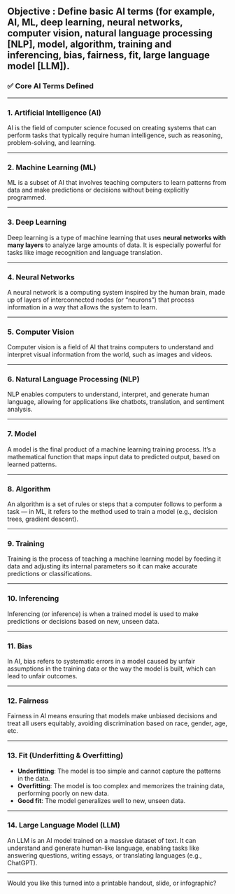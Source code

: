 ## Objective : Define basic AI terms (for example, AI, ML, deep learning, neural networks, computer vision, natural language processing [NLP], model, algorithm, training and inferencing, bias, fairness, fit, large language model [LLM]).

### ✅ **Core AI Terms Defined**

---

### 1. **Artificial Intelligence (AI)**

AI is the field of computer science focused on creating systems that can perform tasks that typically require human intelligence, such as reasoning, problem-solving, and learning.

---

### 2. **Machine Learning (ML)**

ML is a subset of AI that involves teaching computers to learn patterns from data and make predictions or decisions without being explicitly programmed.

---

### 3. **Deep Learning**

Deep learning is a type of machine learning that uses **neural networks with many layers** to analyze large amounts of data. It is especially powerful for tasks like image recognition and language translation.

---

### 4. **Neural Networks**

A neural network is a computing system inspired by the human brain, made up of layers of interconnected nodes (or “neurons”) that process information in a way that allows the system to learn.

---

### 5. **Computer Vision**

Computer vision is a field of AI that trains computers to understand and interpret visual information from the world, such as images and videos.

---

### 6. **Natural Language Processing (NLP)**

NLP enables computers to understand, interpret, and generate human language, allowing for applications like chatbots, translation, and sentiment analysis.

---

### 7. **Model**

A model is the final product of a machine learning training process. It’s a mathematical function that maps input data to predicted output, based on learned patterns.

---

### 8. **Algorithm**

An algorithm is a set of rules or steps that a computer follows to perform a task — in ML, it refers to the method used to train a model (e.g., decision trees, gradient descent).

---

### 9. **Training**

Training is the process of teaching a machine learning model by feeding it data and adjusting its internal parameters so it can make accurate predictions or classifications.

---

### 10. **Inferencing**

Inferencing (or inference) is when a trained model is used to make predictions or decisions based on new, unseen data.

---

### 11. **Bias**

In AI, bias refers to systematic errors in a model caused by unfair assumptions in the training data or the way the model is built, which can lead to unfair outcomes.

---

### 12. **Fairness**

Fairness in AI means ensuring that models make unbiased decisions and treat all users equitably, avoiding discrimination based on race, gender, age, etc.

---

### 13. **Fit (Underfitting & Overfitting)**

* **Underfitting**: The model is too simple and cannot capture the patterns in the data.
* **Overfitting**: The model is too complex and memorizes the training data, performing poorly on new data.
* **Good fit**: The model generalizes well to new, unseen data.

---

### 14. **Large Language Model (LLM)**

An LLM is an AI model trained on a massive dataset of text. It can understand and generate human-like language, enabling tasks like answering questions, writing essays, or translating languages (e.g., ChatGPT).

---

Would you like this turned into a printable handout, slide, or infographic?
